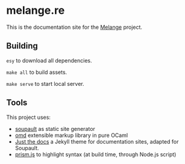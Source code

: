 # melange.re

This is the documentation site for the [Melange](https://github.com/melange-re/melange) project.

## Building

`esy` to download all dependencies.

`make all` to build assets.

`make serve` to start local server.

## Tools

This project uses:
- [soupault](https://soupault.app) as static site generator
- [omd](https://github.com/ocaml/omd) extensible markup library in pure OCaml
- [Just the docs](https://pmarsceill.github.io/just-the-docs/) a Jekyll theme for documentation sites, adapted for Soupault.
- [prism.js](https://prismjs.com/) to highlight syntax (at build time, through Node.js script)